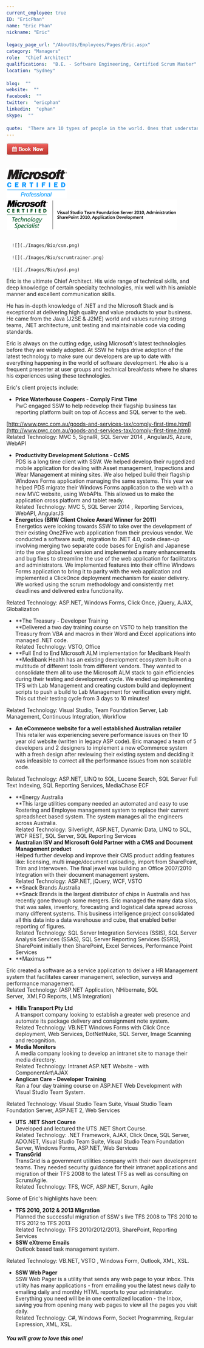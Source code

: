 ```yaml
---
current_employee: true
ID: "EricPhan"
name: "Eric Phan"
nickname: "Eric"

legacy_page_url: "/AboutUs/Employees/Pages/Eric.aspx"
category: "Managers"
role:  "Chief Architect"
qualifications:  "B.E. - Software Engineering, Certified Scrum Master"
location: "Sydney"

blog:  ""
website:  ""
facebook:  ""
twitter:  "ericphan"
linkedin:  "ephan"
skype:  ""

quote:  "There are 10 types of people in the world. Ones that understand binary and ones that don't."
---
```


[![BookNow.png](./Images/Bio/BookNow.png)](http://veethere.com/With/EricPhan) 
  

## 

 ![](./Images/Bio/MCP.png) 
![](./Images/Bio/eric_msts.png) 


##  
      ![](./Images/Bio/csm.png) 

      ![](./Images/Bio/scrumtrainer.png) 

      ![](./Images/Bio/psd.png) 
 

Eric is the ultimate Chief Architect. His wide range of technical skills, and deep knowledge of certain specialty technologies, mix well with his amiable manner and excellent communication skills.  

He has in-depth knowledge of .NET and the Microsoft Stack and is exceptional at delivering high quality and value products to your business. He came from the Java (J2SE & J2ME) world and values running strong teams, .NET architecture, unit testing and maintainable code via coding standards.

Eric is always on the cutting edge, using Microsoft's latest technologies before they are widely adopted. At SSW he helps drive adoption of the latest technology to make sure our developers are up to date with everything happening in the world of software development. He also is a frequent presenter at user groups and technical breakfasts where he shares his experiences using these technologies.

Eric's client projects include:

*   **Price Waterhouse Coopers - Comply First Time**  
PwC engaged SSW to help redevelop their flagship business tax reporting platform built on top of Access and SQL server to the web. 

 [http://www.pwc.com.au/goods-and-services-tax/comply-first-time.html](http://www.pwc.com.au/goods-and-services-tax/comply-first-time.html)  
Related Technology: MVC 5, SignalR, SQL Server 2014 , AngularJS, Azure, WebAPI
*   **Productivity Development Solutions - CcMS**  
PDS is a long time client with SSW. We helped develop their ruggedized mobile application for dealing with Asset management, Inspections and Wear Management at mining sites. We also helped build their flagship Windows Forms application managing the same systems. This year we helped PDS migrate their Windows Forms application to the web with a new MVC website, using WebAPIs. This allowed us to make the application cross platform and tablet ready.  
Related Technology: MVC 5, SQL Server 2014 , Reporting Services, WebAPI, AngularJS
*   **Energetics (BRW Client Choice Award Winner for 2011)**  
Energetics were looking towards SSW to take over the development of their existing One2Five web application from their previous vendor. We conducted a software audit, migration to .NET 4.0, code clean-up involving merging two separate code bases for English and Japanese into the one globalized version and implemented a many enhancements and bug fixes to streamline the use of the web application for facilitators and administrators. We implemented features into their offline Windows Forms application to bring it to parity with the web application and implemented a ClickOnce deployment mechanism for easier delivery. We worked using the scrum methodology and consistently met deadlines and delivered extra functionality. 

Related Technology: ASP.NET, Windows Forms, Click Once, jQuery, AJAX, Globalization
*   **The Treasury - Developer Training  
 **Delivered a two day training course on VSTO to help transition the Treasury from VBA and macros in their Word and Excel applications into managed .NET code.  
Related Technology: VSTO, Office 
*   **Full End to End Microsoft ALM implementation for Medibank Health  
 **Medibank Health has an existing development ecosystem built on a multitude of different tools from different vendors. They wanted to consolidate them all to use the Microsoft ALM stack to gain efficiencies during their testing and development cycle. We ended up implementing TFS with Lab Management and creating custom build and deployment scripts to push a build to Lab Management for verification every night. This cut their testing cycle from 3 days to 10 minutes! 

Related Technology: Visual Studio, Team Foundation Server, Lab Management, Continuous Integration, Workflow
*   **An eCommerce website for a well established Australian retailer**  
This retailer was experiencing severe performance issues on their 10 year old website (written in legacy ASP code). Eric managed a team of 5 developers and 2 designers to implement a new eCommerce system with a fresh design after reviewing their existing system and deciding it was infeasible to correct all the performance issues from non scalable code. 

Related Technology: ASP.NET, LINQ to SQL, Lucene Search, SQL Server Full Text Indexing, SQL Reporting Services, MediaChase ECF
*   **Energy Australia  
 **This large utilities company needed an automated and easy to use Rostering and Employee management system to replace their current spreadsheet based system. The system manages all the engineers across Australia.  
Related Technology: Silverlight, ASP.NET, Dynamic Data, LINQ to SQL, WCF REST, SQL Server, SQL Reporting Services
*   **Australian ISV and Microsoft Gold Partner with a CMS and Document Management product**  
Helped further develop and improve their CMS product adding features like: licensing, multi image/document uploading, import from SharePoint, Trim and Interwoven. The final jewel was building an Office 2007/2010 Integration with their document management system.  
Related Technology: ASP.NET, jQuery, WCF, VSTO
*   **Snack Brands Australia  
 **Snack Brands is the largest distributor of chips in Australia and has recently gone through some mergers. Eric managed the many data silos, that was sales, inventory, forecasting and logistical data spread across many different systems. This business intelligence project consolidated all this data into a data warehouse and cube, that enabled better reporting of figures.  
Related Technology: SQL Server Integration Services (SSIS), SQL Server Analysis Services (SSAS), SQL Server Reporting Services (SSRS), SharePoint initially then SharePoint, Excel Services, Performance Point Services
*   **Maximus ** 

Eric created a software as a service application to deliver a HR Management system that facilitates career management, selection, surveys and performance management.  
Related Technology: (ASP.NET Application, NHibernate, SQL Server,  XMLFO Reports, LMS Integration)
*   **Hills Transport Pty Ltd**  
A transport company looking to establish a greater web presence and automate its package delivery and consignment note system.  
Related Technology: VB.NET Windows Forms with Click Once deployment, Web Services, DotNetNuke, SQL Server, Image Scanning and recognition.
*   **Media Monitors**  
A media company looking to develop an intranet site to manage their media directory.  
Related Technology: Intranet ASP.NET Website - with ComponentArt\AJAX
*   **Anglican Care - Developer Training**  
Ran a four day training course on ASP.NET Web Development with Visual Studio Team System. 

Related Technology: Visual Studio Team Suite, Visual Studio Team Foundation Server, ASP.NET 2, Web Services
*   **UTS .NET Short Course**  
Developed and lectured the UTS .NET Short Course.  
Related Technology: .NET Framework, AJAX, Click Once, SQL Server, ADO.NET, Visual Studio Team Suite, Visual Studio Team Foundation Server, Windows Forms, ASP.NET, Web Services
*   **TransGrid**  
TransGrid is a government utilities company with their own development teams. They needed security guidance for their intranet applications and migration of their TFS 2008 to the latest TFS as well as consulting on Scrum/Agile.  
Related Technology: TFS, WCF, ASP.NET, Scrum, Agile

Some of Eric's highlights have been:

*   **TFS 2010, 2012 & 2013 Migration**  
Planned the successful migration of SSW's live TFS 2008 to TFS 2010 to TFS 2012 to TFS 2013  
Related Technology: TFS 2010/2012/2013, SharePoint, Reporting Services
*   **SSW eXtreme Emails**  
Outlook based task management system. 

Related Technology: VB.NET, VSTO , Windows Form, Outlook, XML, XSL.
*   **SSW Web Pager**  
SSW Web Pager is a utility that sends any web page to your inbox. This utility has many applications - from emailing you the latest news daily to emailing daily and monthly HTML reports to your administrator. Everything you need will be in one centralized location - the Inbox, saving you from opening many web pages to view all the pages you visit daily.  
Related Technology: C#, Windows Form, Socket Programming, Regular Expression, XML, XSL.

##### You will grow to love this one!

<canvas id="c"></canvas> 